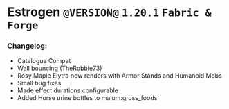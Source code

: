 # Estrogen `@VERSION@` `1.20.1` `Fabric & Forge`
### Changelog:
- Catalogue Compat
- Wall bouncing (TheRobbie73)
- Rosy Maple Elytra now renders with Armor Stands and Humanoid Mobs
- Small bug fixes
- Made effect durations configurable
- Added Horse urine bottles to malum:gross_foods
